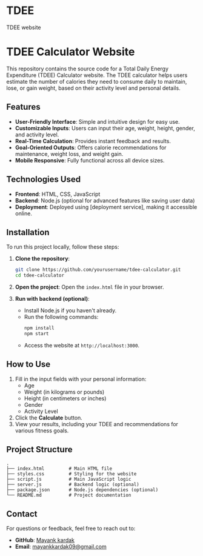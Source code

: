 # TDEE
 TDEE website
# TDEE Calculator Website

This repository contains the source code for a Total Daily Energy Expenditure (TDEE) Calculator website. The TDEE calculator helps users estimate the number of calories they need to consume daily to maintain, lose, or gain weight, based on their activity level and personal details.

## Features
- **User-Friendly Interface**: Simple and intuitive design for easy use.
- **Customizable Inputs**: Users can input their age, weight, height, gender, and activity level.
- **Real-Time Calculation**: Provides instant feedback and results.
- **Goal-Oriented Outputs**: Offers calorie recommendations for maintenance, weight loss, and weight gain.
- **Mobile Responsive**: Fully functional across all device sizes.

## Technologies Used
- **Frontend**: HTML, CSS, JavaScript
- **Backend**: Node.js (optional for advanced features like saving user data)
- **Deployment**: Deployed using [deployment service], making it accessible online.

## Installation
To run this project locally, follow these steps:

1. **Clone the repository**:
   ```bash
   git clone https://github.com/yourusername/tdee-calculator.git
   cd tdee-calculator
   ```

2. **Open the project**:
   Open the `index.html` file in your browser.

3. **Run with backend (optional)**:
   - Install Node.js if you haven't already.
   - Run the following commands:
     ```bash
     npm install
     npm start
     ```
   - Access the website at `http://localhost:3000`.

## How to Use
1. Fill in the input fields with your personal information:
   - Age
   - Weight (in kilograms or pounds)
   - Height (in centimeters or inches)
   - Gender
   - Activity Level
2. Click the **Calculate** button.
3. View your results, including your TDEE and recommendations for various fitness goals.

## Project Structure
```
.
├── index.html         # Main HTML file
├── styles.css         # Styling for the website
├── script.js          # Main JavaScript logic
├── server.js          # Backend logic (optional)
├── package.json       # Node.js dependencies (optional)
└── README.md          # Project documentation
```



## Contact
For questions or feedback, feel free to reach out to:
- **GitHub**: [Mayank kardak](https://github.com/Mayankkardak)
- **Email**: mayankkardak09@gmail.com
